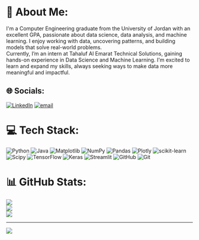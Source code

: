 # 💫 About Me:
I'm a Computer Engineering graduate from the University of Jordan with an excellent GPA, passionate about data science, data analysis, and machine learning. I enjoy working with data, uncovering patterns, and building models that solve real-world problems.<br>Currently, I’m an intern at Tahaluf Al Emarat Technical Solutions, gaining hands-on experience in Data Science and Machine Learning. I'm excited to learn and expand my skills, always seeking ways to make data more meaningful and impactful.


## 🌐 Socials:
[![LinkedIn](https://img.shields.io/badge/LinkedIn-%230077B5.svg?logo=linkedin&logoColor=white)](https://linkedin.com/in/https://www.linkedin.com/in/hamad-maghaireh-04052002h/) [![email](https://img.shields.io/badge/Email-D14836?logo=gmail&logoColor=white)](mailto:maghairehhamad@gmail.com) 

# 💻 Tech Stack:
![Python](https://img.shields.io/badge/python-3670A0?style=flat&logo=python&logoColor=ffdd54) ![Java](https://img.shields.io/badge/java-%23ED8B00.svg?style=flat&logo=openjdk&logoColor=white) ![Matplotlib](https://img.shields.io/badge/Matplotlib-%23ffffff.svg?style=flat&logo=Matplotlib&logoColor=black) ![NumPy](https://img.shields.io/badge/numpy-%23013243.svg?style=flat&logo=numpy&logoColor=white) ![Pandas](https://img.shields.io/badge/pandas-%23150458.svg?style=flat&logo=pandas&logoColor=white) ![Plotly](https://img.shields.io/badge/Plotly-%233F4F75.svg?style=flat&logo=plotly&logoColor=white) ![scikit-learn](https://img.shields.io/badge/scikit--learn-%23F7931E.svg?style=flat&logo=scikit-learn&logoColor=white) ![Scipy](https://img.shields.io/badge/SciPy-%230C55A5.svg?style=flat&logo=scipy&logoColor=%white) ![TensorFlow](https://img.shields.io/badge/TensorFlow-%23FF6F00.svg?style=flat&logo=TensorFlow&logoColor=white) ![Keras](https://img.shields.io/badge/Keras-%23D00000.svg?style=flat&logo=Keras&logoColor=white) ![Streamlit](https://img.shields.io/badge/Streamlit-%23FE4B4B.svg?style=flat&logo=streamlit&logoColor=white) ![GitHub](https://img.shields.io/badge/github-%23121011.svg?style=flat&logo=github&logoColor=white) ![Git](https://img.shields.io/badge/git-%23F05033.svg?style=flat&logo=git&logoColor=white)
# 📊 GitHub Stats:
![](https://github-readme-stats.vercel.app/api?username=Hamad-Maghaireh&theme=transparent&hide_border=false&include_all_commits=true&count_private=true)<br/>
![](https://github-readme-streak-stats.herokuapp.com/?user=Hamad-Maghaireh&theme=transparent&hide_border=false)<br/>
![](https://github-readme-stats.vercel.app/api/top-langs/?username=Hamad-Maghaireh&theme=transparent&hide_border=false&include_all_commits=true&count_private=true&layout=compact)

---
[![](https://visitcount.itsvg.in/api?id=Hamad-Maghaireh&icon=0&color=0)](https://visitcount.itsvg.in)

<!-- Proudly created with GPRM ( https://gprm.itsvg.in ) -->
